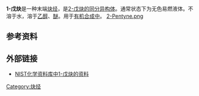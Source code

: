 **1-戊炔**是一种末端[炔烃](../Page/炔烃.md "wikilink")，是[2-戊炔的](../Page/2-戊炔.md "wikilink")[同分异构体](../Page/同分异构体.md "wikilink")。通常状态下为无色易燃液体。不溶于水，溶于[乙醇](../Page/乙醇.md "wikilink")、[醚](../Page/醚.md "wikilink")。用于[有机合成中](../Page/有机合成.md "wikilink")。
[2-Pentyne.png](https://zh.wikipedia.org/wiki/File:2-Pentyne.png "fig:2-Pentyne.png")

## 参考资料

<references/>

## 外部链接

  - [NIST化学资料库中1-戊炔的资料](http://webbook.nist.gov/cgi/cbook.cgi?ID=C627190)

[Category:炔烃](https://zh.wikipedia.org/wiki/Category:炔烃 "wikilink")